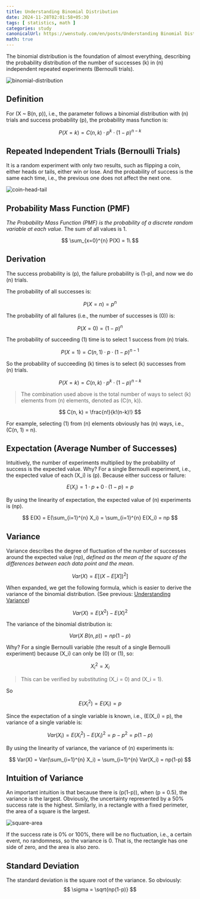```yaml
---
title: Understanding Binomial Distribution
date: 2024-11-28T02:01:58+05:30
tags: [ statistics, math ]
categories: study
canonicalUrl: https://wenstudy.com/en/posts/Understanding Binomial Distribution/
math: true
---
```


The binomial distribution is the foundation of almost everything, describing the probability distribution of the number of successes \(k\) in \(n\) independent repeated experiments (Bernoulli trials).
<!-- more -->

![binomial-distribution](/images/binomial-distribution/graph.png "binomial-distribution")

## Definition
For \(X ~ B(n, p)\), i.e., the parameter follows a binomial distribution with \(n\) trials and success probability \(p\), the probability mass function is:

$$
P(X=k) = C(n, k) \cdot p^k \cdot (1-p)^{n-k}
$$

## Repeated Independent Trials (Bernoulli Trials)

It is a random experiment with only two results, such as flipping a coin, either heads or tails, either win or lose. And the probability of success is the same each time, i.e., the previous one does not affect the next one.

![coin-head-tail](/images/binomial-distribution/coin-head-tail.png "coin-head-tail")

## Probability Mass Function (PMF)

_The Probability Mass Function (PMF) is the probability of a discrete random variable at each value_. The sum of all values is 1.

$$
\sum_{x=0}^{n} P(X) = 1\
$$

## Derivation

The success probability is \(p\), the failure probability is \(1-p\), and now we do \(n\) trials.

The probability of all successes is:

$$
P(X=n) = p^n
$$

The probability of all failures (i.e., the number of successes is \(0\)) is:

$$
P(X=0) = (1-p)^n
$$

The probability of succeeding \(1\) time is to select 1 success from \(n\) trials.

$$
P(X=1) = C(n, 1) \cdot p \cdot (1-p)^{n-1}
$$

So the probability of succeeding \(k\) times is to select \(k\) successes from \(n\) trials.

$$
P(X=k) = C(n, k) \cdot p^k \cdot (1-p)^{n-k}
$$

> The combination used above is the total number of ways to select \(k\) elements from \(n\) elements, denoted as \(C(n, k)\).

$$
C(n, k) = \frac{n!}{k!(n-k)!}
$$

For example, selecting \(1\) from \(n\) elements obviously has \(n\) ways, i.e., \(C(n, 1) = n\).

## Expectation (Average Number of Successes)

Intuitively, the number of experiments multiplied by the probability of success is the expected value. Why? For a single Bernoulli experiment, i.e., the expected value of each \(X_i\) is \(p\). Because either success or failure:

$$
E(X_i) = 1 \cdot p + 0 \cdot (1-p) = p
$$

By using the linearity of expectation, the expected value of \(n\) experiments is \(np\).

$$
E(X) = E(\sum_{i=1}^{n} X_i) = \sum_{i=1}^{n} E(X_i) = np
$$

## Variance

Variance describes the degree of fluctuation of the number of successes around the expected value \(np\), _defined as the mean of the square of the differences between each data point and the mean_.

$$
Var(X) = E[(X - E[X])^2]
$$

When expanded, we get the following formula, which is easier to derive the variance of the binomial distribution. (See previous: [Understanding Variance](/posts/understand-math-variance/))

$$
Var(X) = E(X^2) - E(X)^2
$$

The variance of the binomial distribution is:

$$
Var(X ~ B(n, p)) = np(1-p)
$$

Why? For a single Bernoulli variable (the result of a single Bernoulli experiment) because \(X_i\) can only be \(0\) or \(1\), so:

$$
X_i^2 = X_i
$$

> This can be verified by substituting \(X_i = 0\) and \(X_i = 1\).

So

$$
E(X_i^2) = E(X_i) = p
$$

Since the expectation of a single variable is known, i.e., \(E(X_i) = p\), the variance of a single variable is:

$$
Var(X_i) = E(X_i^2) - E(X_i)^2 = p - p^2 = p(1-p)
$$

By using the linearity of variance, the variance of \(n\) experiments is:

$$
Var(X) = Var(\sum_{i=1}^{n} X_i) = \sum_{i=1}^{n} Var(X_i) = np(1-p)
$$

## Intuition of Variance

An important intuition is that because there is \(p(1-p)\), when \(p = 0.5\), the variance is the largest. Obviously, the uncertainty represented by a 50% success rate is the highest. Similarly, in a rectangle with a fixed perimeter, the area of a square is the largest.

![square-area](/images/binomial-distribution/square-area.png "square-area")

If the success rate is 0% or 100%, there will be no fluctuation, i.e., a certain event, no randomness, so the variance is 0. That is, the rectangle has one side of zero, and the area is also zero.

## Standard Deviation

The standard deviation is the square root of the variance. So obviously:
$$
\sigma = \sqrt{np(1-p)}
$$
